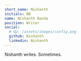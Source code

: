 ```yaml
---
short_name: Nishanth
initials: NB
name: Nishanth Banda
position: Writer
social:
  # dp: /assets/images/config.png
  github: Nishanth
  linkedin: Nishanth
---
```

Nishanth writes. Sometimes.